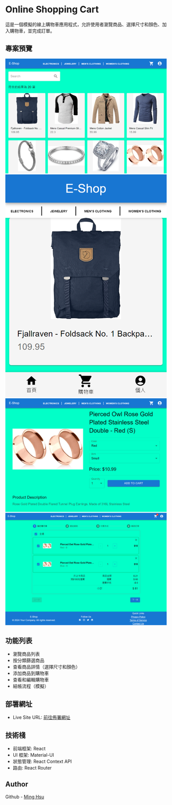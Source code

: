 # Online Shopping Cart

這是一個模擬的線上購物車應用程式，允許使用者瀏覽商品、選擇尺寸和顏色、加入購物車，並完成訂單。

## 專案預覽

![展示頁面(大)](</src/assets/E-shop商品展示頁面(大).png>)
![展示頁面(小)](</src/assets/E-shop商品展示頁面(小).png>)
![展示頁面(小)](/src/assets/E-shop商品資訊頁面.png)
![展示頁面(小)](/src/assets/E-shop購物車頁面.png)

## 功能列表

- 瀏覽商品列表
- 按分類篩選商品
- 查看商品詳情（選擇尺寸和顏色）
- 添加商品到購物車
- 查看和編輯購物車
- 結帳流程（模擬）

## 部署網址

- Live Site URL: [前往佈署網址](https://eshop-deploy-one.vercel.app/)

## 技術棧

- 前端框架: React
- UI 框架: Material-UI
- 狀態管理: React Context API
- 路由: React Router

## Author

Github - [Ming Hsu](https://github.com/GHSergio)
